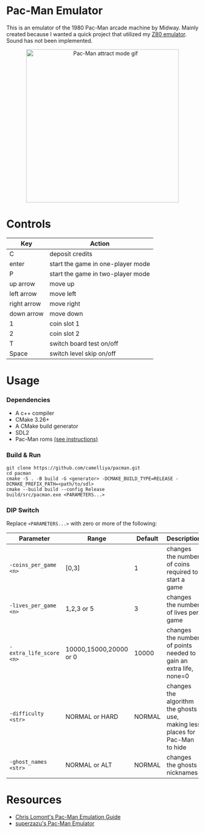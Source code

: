 # Pac-Man Emulator
This is an emulator of the 1980 Pac-Man arcade machine by Midway. Mainly created because I wanted a quick project that utilized my [Z80 emulator](https://github.com/camelliya/z80). Sound has not been implemented.
<p align="center">
  <img alt="Pac-Man attract mode gif" src="https://raw.githubusercontent.com/camelliya/pacman/master/examples/demo.gif" height="400" />
</p>

# Controls
| Key         | Action                            |
|-------------|-----------------------------------|
| C           | deposit credits                   |
| enter       | start the game in one-player mode |
| P           | start the game in two-player mode |
| up arrow    | move up                           |
| left arrow  | move left                         |
| right arrow | move right                        | 
| down arrow  | move down                         |
| 1           | coin slot 1                       |
| 2           | coin slot 2                       |
| T           | switch board test on/off          |
| Space       | switch level skip on/off          |

# Usage
### Dependencies
* A c++ compiler
* CMake 3.26+
* A CMake build generator
* SDL2
* Pac-Man roms [(see instructions)](roms)

### Build & Run
```angular2html
git clone https://github.com/camelliya/pacman.git
cd pacman
cmake -S . -B build -G <generator> -DCMAKE_BUILD_TYPE=RELEASE -DCMAKE_PREFIX_PATH=<path/to/sdl>
cmake --build build --config Release
build/src/pacman.exe <PARAMETERS...>
```

### DIP Switch
Replace `<PARAMETERS...>` with zero or more of the following:

| Parameter               | Range                  | Default | Description                                                                  |
|-------------------------|------------------------|---------|------------------------------------------------------------------------------| 
| `-coins_per_game <n>`   | [0,3]                  | 1       | changes the number of coins required to start a game                         |
| `-lives_per_game <n>`   | 1,2,3 or 5             | 3       | changes the number of lives per game                                         |
| `-extra_life_score <n>` | 10000,15000,20000 or 0 | 10000   | changes the number of points needed to gain an extra life, none=0            |
| `-difficulty <str>`     | NORMAL or HARD         | NORMAL  | changes the algorithm the ghosts use, making less places for Pac-Man to hide |
| `-ghost_names <str>`    | NORMAL or ALT          | NORMAL  | changes the ghosts nicknames                                                 |

# Resources
* [Chris Lomont's Pac-Man Emulation Guide](https://www.lomont.org/software/games/pacman/PacmanEmulation.pdf)
* [superzazu's Pac-Man Emulator](https://github.com/superzazu/pac)
